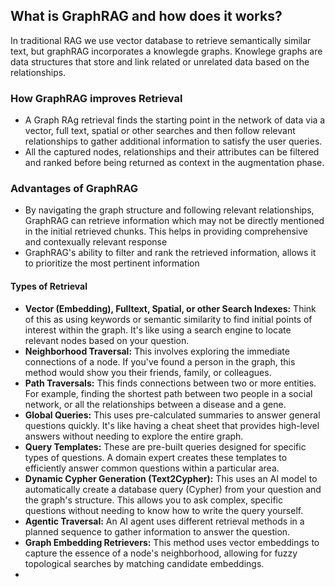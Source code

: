 
## What is GraphRAG and how does it works?
In traditional RAG we use vector database to retrieve semantically similar text, but graphRAG incorporates a knowlegde graphs. Knowlege graphs are data structures that store and link related or unrelated data based on the relationships.

### How GraphRAG improves Retrieval
- A Graph RAg retrieval finds the starting point in the network of data via a vector, full text, spatial or other searches and then follow relevant relationships to gather additional information to satisfy the user queries.
- All the captured nodes, relationships and their attributes can be filtered and ranked before being returned as context in the augmentation phase.

### Advantages of GraphRAG
- By navigating the graph structure and following relevant relationships, GraphRAG can retrieve information which may not be directly mentioned in the initial retrieved chunks. This helps in providing comprehensive and contexually relevant response
- GraphRAG's ability to filter and rank the retrieved information, allows it to prioritize the most pertinent information

#### Types of Retrieval
- **Vector (Embedding), Fulltext, Spatial, or other Search Indexes:** Think of this as using keywords or semantic similarity to find initial points of interest within the graph. It's like using a search engine to locate relevant nodes based on your question.
- **Neighborhood Traversal:** This involves exploring the immediate connections of a node. If you've found a person in the graph, this method would show you their friends, family, or colleagues.
- **Path Traversals:** This finds connections between two or more entities. For example, finding the shortest path between two people in a social network, or all the relationships between a disease and a gene.
- **Global Queries:** This uses pre-calculated summaries to answer general questions quickly. It's like having a cheat sheet that provides high-level answers without needing to explore the entire graph.
- **Query Templates:** These are pre-built queries designed for specific types of questions. A domain expert creates these templates to efficiently answer common questions within a particular area.
- **Dynamic Cypher Generation (Text2Cypher):** This uses an AI model to automatically create a database query (Cypher) from your question and the graph's structure. This allows you to ask complex, specific questions without needing to know how to write the query yourself.
- **Agentic Traversal:** An AI agent uses different retrieval methods in a planned sequence to gather information to answer the question.
- **Graph Embedding Retrievers:** This method uses vector embeddings to capture the essence of a node's neighborhood, allowing for fuzzy topological searches by matching candidate embeddings.
- 